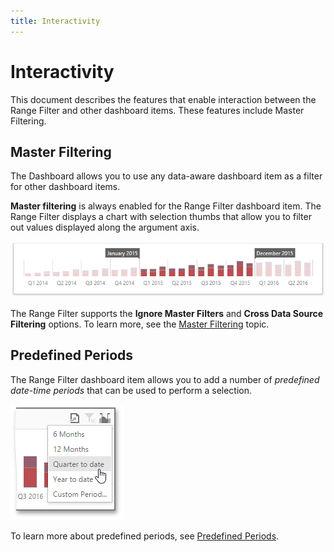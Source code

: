 ```yaml
---
title: Interactivity
---
```

# Interactivity
This document describes the features that enable interaction between the Range Filter and other dashboard items. These features include Master Filtering.

## Master Filtering
The Dashboard allows you to use any data-aware dashboard item as a filter for other dashboard items.

**Master filtering** is always enabled for the Range Filter dashboard item. The Range Filter displays a chart with selection thumbs that allow you to filter out values displayed along the argument axis.

![wdd-dashboard-items-range-filter](../../../../images/Img125127.png)

The Range Filter supports the **Ignore Master Filters** and **Cross Data Source Filtering** options. To learn more, see the [Master Filtering](../../../../../dashboard-for-web/articles/web-dashboard-designer-mode/interactivity/master-filtering.md) topic.

## Predefined Periods
The Range Filter dashboard item allows you to add a number of _predefined date-time periods_ that can be used to perform a selection.

![wdd-range-filter-select-custom-period](../../../../images/Img125361.png)

To learn more about predefined periods, see [Predefined Periods](../../../../../dashboard-for-web/articles/web-dashboard-designer-mode/designing-dashboard-items/range-filter/predefined-periods.md).